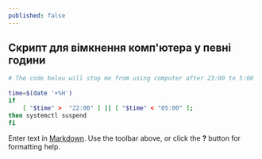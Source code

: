 ```yaml
---
published: false
---
```

## Скрипт для вімкнення комп'ютера у певні години

```bash
# The code belou will stop me from using computer after 23:00 to 5:00 
  
time=$(date '+%H')
if 
	[ "$time" >  "22:00" ] || [ "$time" < "05:00" ];
then systemctl suspend
fi
```

Enter text in [Markdown](http://daringfireball.net/projects/markdown/). Use the toolbar above, or click the **?** button for formatting help.
